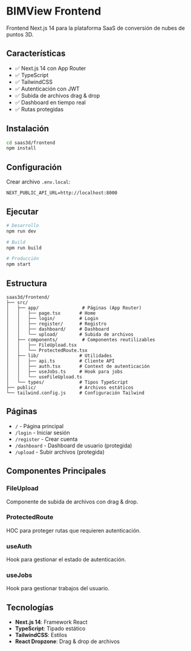 # BIMView Frontend

Frontend Next.js 14 para la plataforma SaaS de conversión de nubes de puntos 3D.

## Características

- ✅ Next.js 14 con App Router
- ✅ TypeScript
- ✅ TailwindCSS
- ✅ Autenticación con JWT
- ✅ Subida de archivos drag & drop
- ✅ Dashboard en tiempo real
- ✅ Rutas protegidas

## Instalación

```bash
cd saas3d/frontend
npm install
```

## Configuración

Crear archivo `.env.local`:

```env
NEXT_PUBLIC_API_URL=http://localhost:8000
```

## Ejecutar

```bash
# Desarrollo
npm run dev

# Build
npm run build

# Producción
npm start
```

## Estructura

```
saas3d/frontend/
├── src/
│   ├── app/                # Páginas (App Router)
│   │   ├── page.tsx       # Home
│   │   ├── login/         # Login
│   │   ├── register/      # Registro
│   │   ├── dashboard/     # Dashboard
│   │   └── upload/        # Subida de archivos
│   ├── components/         # Componentes reutilizables
│   │   ├── FileUpload.tsx
│   │   └── ProtectedRoute.tsx
│   ├── lib/               # Utilidades
│   │   ├── api.ts         # Cliente API
│   │   ├── auth.tsx       # Context de autenticación
│   │   ├── useJobs.ts     # Hook para jobs
│   │   └── useFileUpload.ts
│   └── types/             # Tipos TypeScript
├── public/                # Archivos estáticos
└── tailwind.config.js     # Configuración Tailwind
```

## Páginas

- `/` - Página principal
- `/login` - Iniciar sesión
- `/register` - Crear cuenta
- `/dashboard` - Dashboard de usuario (protegida)
- `/upload` - Subir archivos (protegida)

## Componentes Principales

### FileUpload
Componente de subida de archivos con drag & drop.

### ProtectedRoute
HOC para proteger rutas que requieren autenticación.

### useAuth
Hook para gestionar el estado de autenticación.

### useJobs
Hook para gestionar trabajos del usuario.

## Tecnologías

- **Next.js 14**: Framework React
- **TypeScript**: Tipado estático
- **TailwindCSS**: Estilos
- **React Dropzone**: Drag & drop de archivos
